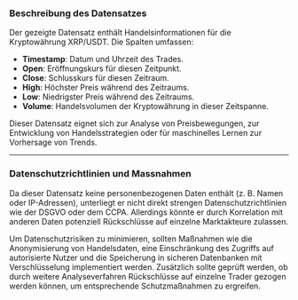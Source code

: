 ### **Beschreibung des Datensatzes**
Der gezeigte Datensatz enthält Handelsinformationen für die Kryptowährung XRP/USDT. Die Spalten umfassen:
- **Timestamp**: Datum und Uhrzeit des Trades.
- **Open**: Eröffnungskurs für diesen Zeitpunkt.
- **Close**: Schlusskurs für diesen Zeitraum.
- **High**: Höchster Preis während des Zeitraums.
- **Low**: Niedrigster Preis während des Zeitraums.
- **Volume**: Handelsvolumen der Kryptowährung in dieser Zeitspanne.

Dieser Datensatz eignet sich zur Analyse von Preisbewegungen, zur Entwicklung von Handelsstrategien oder für maschinelles Lernen zur Vorhersage von Trends.

---

### **Datenschutzrichtlinien und Massnahmen**
Da dieser Datensatz keine personenbezogenen Daten enthält (z. B. Namen oder IP-Adressen), unterliegt er nicht direkt strengen Datenschutzrichtlinien wie der DSGVO oder dem CCPA. Allerdings könnte er durch Korrelation mit anderen Daten potenziell Rückschlüsse auf einzelne Marktakteure zulassen. 

Um Datenschutzrisiken zu minimieren, sollten Maßnahmen wie die Anonymisierung von Handelsdaten, eine Einschränkung des Zugriffs auf autorisierte Nutzer und die Speicherung in sicheren Datenbanken mit Verschlüsselung implementiert werden. Zusätzlich sollte geprüft werden, ob durch weitere Analyseverfahren Rückschlüsse auf einzelne Trader gezogen werden können, um entsprechende Schutzmaßnahmen zu ergreifen.
